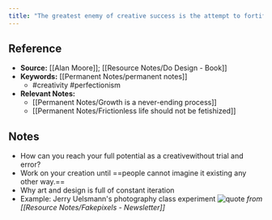 ```yaml
---
title: "The greatest enemy of creative success is the attempt to fortify against failure"
---
```

## Reference
- **Source:** [[Alan Moore]]; [[Resource Notes/Do Design - Book]]
- **Keywords:** [[Permanent Notes/permanent notes]]
	- #creativity #perfectionism
- **Relevant Notes:**
	- [[Permanent Notes/Growth is a never-ending process]]
	- [[Permanent Notes/Frictionless life should not be fetishized]]
## Notes
- How can you reach your full potential as a creativewithout trial and error?
- Work on your creation until ==people cannot imagine it existing any other way.==
- Why art and design is full of constant iteration
- Example: Jerry Uelsmann's photography class experiment
![quote](https://storage.googleapis.com/reading-supply-assets/reading.supply.e0f0a461-57cc-40ff-9668-a2cc8dfc6b53.png)
*from [[Resource Notes/Fakepixels - Newsletter]]*